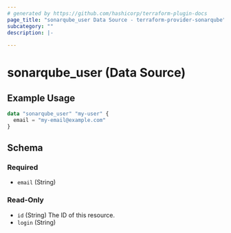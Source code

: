 ```yaml
---
# generated by https://github.com/hashicorp/terraform-plugin-docs
page_title: "sonarqube_user Data Source - terraform-provider-sonarqube"
subcategory: ""
description: |-
  
---
```


# sonarqube_user (Data Source)



## Example Usage

```terraform
data "sonarqube_user" "my-user" {
  email = "my-email@example.com"
}
```

<!-- schema generated by tfplugindocs -->
## Schema

### Required

- `email` (String)

### Read-Only

- `id` (String) The ID of this resource.
- `login` (String)
